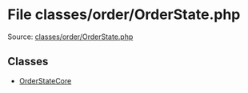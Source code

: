 File classes/order/OrderState.php
=========

Source: [classes/order/OrderState.php](https://github.com/PrestaShop/PrestaShop/blob/1.5.0.9/classes/order/OrderState.php)


Classes
-------

* [OrderStateCore](class.OrderStateCore.md)

